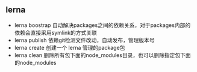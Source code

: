 ## lerna
- lerna boostrap 自动解决packages之间的依赖关系，对于packages内部的依赖会直接采用symlink的方式关联
- lerna publish 依赖git检测文件改动，自动发布，管理版本号
- lerna create 创建一个 lerna 管理的package包
- lerna clean 删除所有包下面的node_modules目录，也可以删除指定包下面的node_modules
